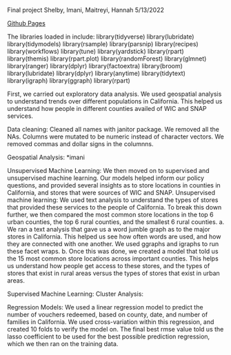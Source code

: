 Final project
Shelby, Imani, Maitreyi, Hannah
5/13/2022

[Github Pages](https://github.com/hill-hannah/final_project_hh_is_sl_mn.git)

The libraries loaded in include:
library(tidyverse)
library(lubridate)
library(tidymodels)
library(rsample)
library(parsnip)
library(recipes)
library(workflows)
library(tune)
library(yardstick)
library(rpart)
library(themis)
library(rpart.plot)
library(randomForest)
library(glmnet)
library(ranger)
library(dplyr)
library(factoextra)
library(broom)
library(lubridate)
library(dplyr)
library(anytime)
library(tidytext)
library(igraph)
library(ggraph)
library(rpart)

First, we carried out exploratory data analysis. We used geospatial analysis to understand trends over different populations in California. This helped us understand how people in different counties availed of WIC and SNAP services. 

Data cleaning: 
Cleaned all names with janitor package. We removed all the NAs. Columns were mutated to be numeric instead of character vectors. We removed commas and dollar signs in the columnns. 

Geospatial Analysis: 
*imani

Unsupervised Machine Learning:
We then moved on to supervised and unsupervised machine learning. Our models helped inform our policy questions, and provided several insights as to store locations in counties in California, and stores that were sources of WIC and SNAP.
Unsupervised machine learning: 
We used text analysis to understand the types of stores that provided these services to the people of California. To break this down further, we then compared the most common store locations in the top 6 urban counties, the top 6 rural counties, and the smallest 6 rural counties. 
  a. We ran a text analysis that gave us a word jumble graph as to the major stores in California. This helped us see how often words are used, and how they are connected with one another. We used ggraphs and igraphs to run these facet wraps.
  b. Once this was done, we created a model that told us the 15 most common store locations across important counties. This helps us understand how people get access to these stores, and the types of stores that exist in rural areas versus the types of stores that exist in urban areas. 
  
Supervised Machine Learning:
Cluster Analysis: 

Regression Models:
We used a linear regression model to predict the number of vouchers redeemed, based on county, date, and number of families in California. 
We used cross-variation within this regression, and created 10 folds to verify the model on. The final best rmse value told us the lasso coefficient to be used for the best possible prediction regression, which we then ran on the training data.


